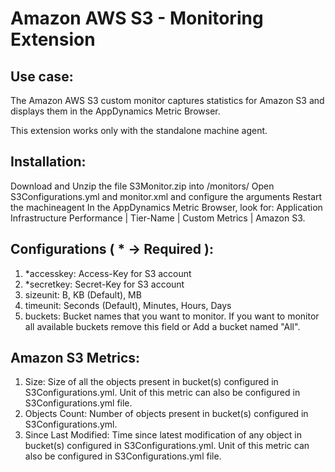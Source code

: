 Amazon AWS S3 - Monitoring Extension
====================================


Use case:
---------

The Amazon AWS S3 custom monitor captures statistics for Amazon S3 and displays them in the AppDynamics Metric Browser.
 
This extension works only with the standalone machine agent.

 
Installation:
-------------

Download and Unzip the file S3Monitor.zip into <machineagent install dir>/monitors/
Open S3Configurations.yml and monitor.xml and configure the arguments
Restart the machineagent
In the AppDynamics Metric Browser, look for: Application Infrastructure Performance | Tier-Name | Custom Metrics | Amazon S3.
 
 
Configurations ( * -> Required ):
---------------------------------

1. *accesskey:	Access-Key for S3 account
2. *secretkey: Secret-Key for S3 account
3. sizeunit: B, KB (Default), MB
4. timeunit: Seconds (Default), Minutes, Hours, Days
5. buckets: Bucket names that you want to monitor. If you want to monitor all available buckets remove this field or Add a bucket named "All".
 
 
Amazon S3 Metrics:
------------------

1. Size:	Size of all the objects present in bucket(s) configured in S3Configurations.yml. Unit of this metric can also be configured in S3Configurations.yml file.
2. Objects Count:	Number of objects present in bucket(s) configured in S3Configurations.yml.
3. Since Last Modified:	Time since latest modification of any object in bucket(s) configured in S3Configurations.yml. Unit of this metric can also be configured in S3Configurations.yml file.

 
